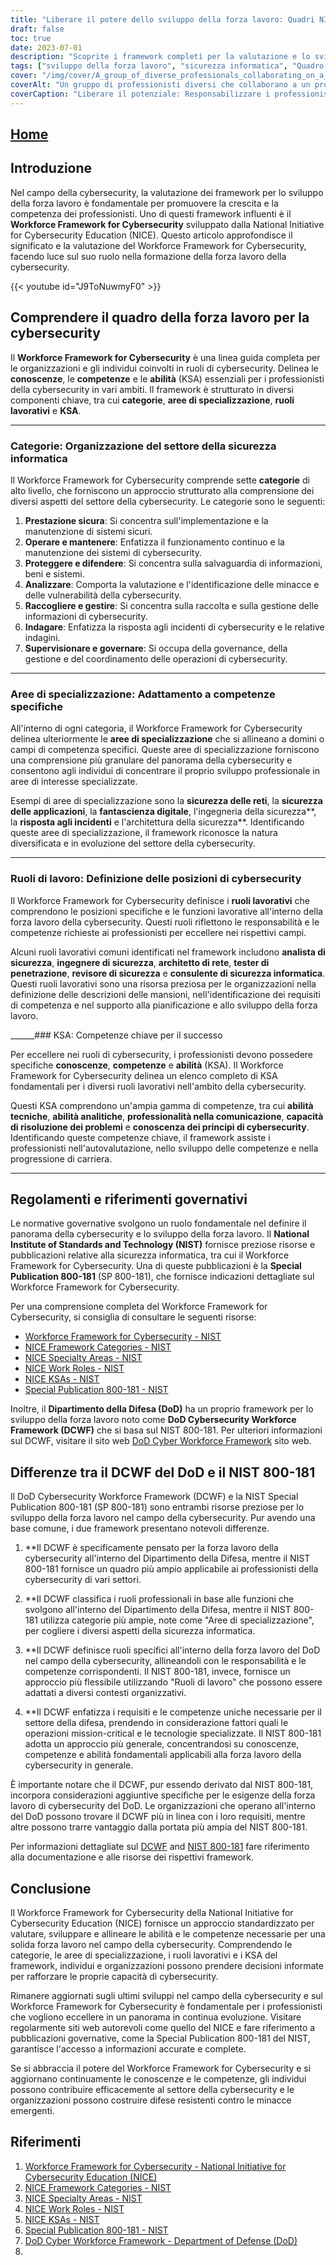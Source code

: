 ```yaml
---
title: "Liberare il potere dello sviluppo della forza lavoro: Quadri NICE e DCWF del Ministero della Difesa"
draft: false
toc: true
date: 2023-07-01
description: "Scoprite i framework completi per la valutazione e lo sviluppo della forza lavoro nella cybersecurity: NICE e DoD DCWF, che consentono alle organizzazioni di disporre di professionisti qualificati."
tags: ["sviluppo della forza lavoro", "sicurezza informatica", "Quadro NICE", "Struttura DCWF del Dipartimento della Difesa", "valutazione delle competenze", "sviluppo professionale", "forza lavoro nella cybersecurity", "percorsi di carriera", "educazione alla cybersicurezza", "allineamento della forza lavoro", "quadro della forza lavoro", "NIST", "regolamenti governativi", "certificazioni di cybersecurity", "standard di settore", "gestione dei talenti", "ruoli di cybersecurity", "competenze di cybersecurity", "sviluppo della forza lavoro nella cybersecurity", "professionisti della cybersicurezza", "competenze di cybersecurity", "pianificazione della forza lavoro", "reclutamento di cybersicurezza", "resilienza della forza lavoro", "formazione sulla cybersicurezza", "strategia della forza lavoro", "mercato del lavoro della cybersecurity", "avanzamento di carriera nella cybersecurity", "preparazione della forza lavoro"]
cover: "/img/cover/A_group_of_diverse_professionals_collaborating_on_a_cyberse.png"
coverAlt: "Un gruppo di professionisti diversi che collaborano a un progetto di cybersecurity."
coverCaption: "Liberare il potenziale: Responsabilizzare i professionisti della cybersecurity per il successo"
---
```


## [Home](/cyber-security-career-playbook-start/)

## Introduzione

Nel campo della cybersecurity, la valutazione dei framework per lo sviluppo della forza lavoro è fondamentale per promuovere la crescita e la competenza dei professionisti. Uno di questi framework influenti è il **Workforce Framework for Cybersecurity** sviluppato dalla National Initiative for Cybersecurity Education (NICE). Questo articolo approfondisce il significato e la valutazione del Workforce Framework for Cybersecurity, facendo luce sul suo ruolo nella formazione della forza lavoro della cybersecurity.

{{< youtube id="J9ToNuwmyF0" >}}

## Comprendere il quadro della forza lavoro per la cybersecurity

Il **Workforce Framework for Cybersecurity** è una linea guida completa per le organizzazioni e gli individui coinvolti in ruoli di cybersecurity. Delinea le **conoscenze**, le **competenze** e le **abilità** (KSA) essenziali per i professionisti della cybersecurity in vari ambiti. Il framework è strutturato in diversi componenti chiave, tra cui **categorie**, **aree di specializzazione**, **ruoli lavorativi** e **KSA**.

______

### Categorie: Organizzazione del settore della sicurezza informatica

Il Workforce Framework for Cybersecurity comprende sette **categorie** di alto livello, che forniscono un approccio strutturato alla comprensione dei diversi aspetti del settore della cybersecurity. Le categorie sono le seguenti:

1. **Prestazione sicura**: Si concentra sull'implementazione e la manutenzione di sistemi sicuri.
2. **Operare e mantenere**: Enfatizza il funzionamento continuo e la manutenzione dei sistemi di cybersecurity.
3. **Proteggere e difendere**: Si concentra sulla salvaguardia di informazioni, beni e sistemi.
4. **Analizzare**: Comporta la valutazione e l'identificazione delle minacce e delle vulnerabilità della cybersecurity.
5. **Raccogliere e gestire**: Si concentra sulla raccolta e sulla gestione delle informazioni di cybersecurity.
6. **Indagare**: Enfatizza la risposta agli incidenti di cybersecurity e le relative indagini.
7. **Supervisionare e governare**: Si occupa della governance, della gestione e del coordinamento delle operazioni di cybersecurity.

______

### Aree di specializzazione: Adattamento a competenze specifiche

All'interno di ogni categoria, il Workforce Framework for Cybersecurity delinea ulteriormente le **aree di specializzazione** che si allineano a domini o campi di competenza specifici. Queste aree di specializzazione forniscono una comprensione più granulare del panorama della cybersecurity e consentono agli individui di concentrare il proprio sviluppo professionale in aree di interesse specializzate.

Esempi di aree di specializzazione sono la **sicurezza delle reti**, la **sicurezza delle applicazioni**, la **fantascienza digitale**, l'ingegneria della sicurezza**, la **risposta agli incidenti** e l'architettura della sicurezza**. Identificando queste aree di specializzazione, il framework riconosce la natura diversificata e in evoluzione del settore della cybersecurity.

______

### Ruoli di lavoro: Definizione delle posizioni di cybersecurity

Il Workforce Framework for Cybersecurity definisce i **ruoli lavorativi** che comprendono le posizioni specifiche e le funzioni lavorative all'interno della forza lavoro della cybersecurity. Questi ruoli riflettono le responsabilità e le competenze richieste ai professionisti per eccellere nei rispettivi campi.

Alcuni ruoli lavorativi comuni identificati nel framework includono **analista di sicurezza**, **ingegnere di sicurezza**, **architetto di rete**, **tester di penetrazione**, **revisore di sicurezza** e **consulente di sicurezza informatica**. Questi ruoli lavorativi sono una risorsa preziosa per le organizzazioni nella definizione delle descrizioni delle mansioni, nell'identificazione dei requisiti di competenza e nel supporto alla pianificazione e allo sviluppo della forza lavoro.

______### KSA: Competenze chiave per il successo

Per eccellere nei ruoli di cybersecurity, i professionisti devono possedere specifiche **conoscenze**, **competenze** e **abilità** (KSA). Il Workforce Framework for Cybersecurity delinea un elenco completo di KSA fondamentali per i diversi ruoli lavorativi nell'ambito della cybersecurity.

Questi KSA comprendono un'ampia gamma di competenze, tra cui **abilità tecniche**, **abilità analitiche**, **professionalità nella comunicazione**, **capacità di risoluzione dei problemi** e **conoscenza dei principi di cybersecurity**. Identificando queste competenze chiave, il framework assiste i professionisti nell'autovalutazione, nello sviluppo delle competenze e nella progressione di carriera.

______

## Regolamenti e riferimenti governativi

Le normative governative svolgono un ruolo fondamentale nel definire il panorama della cybersecurity e lo sviluppo della forza lavoro. Il **National Institute of Standards and Technology (NIST)** fornisce preziose risorse e pubblicazioni relative alla sicurezza informatica, tra cui il Workforce Framework for Cybersecurity. Una di queste pubblicazioni è la **Special Publication 800-181** (SP 800-181), che fornisce indicazioni dettagliate sul Workforce Framework for Cybersecurity.

Per una comprensione completa del Workforce Framework for Cybersecurity, si consiglia di consultare le seguenti risorse:

- [Workforce Framework for Cybersecurity - NIST](https://www.nist.gov/itl/applied-cybersecurity/nice/workforce-framework-cybersecurity)
- [NICE Framework Categories - NIST](https://www.nist.gov/itl/applied-cybersecurity/nice/resources/nice-framework-categories)
- [NICE Specialty Areas - NIST](https://www.nist.gov/itl/applied-cybersecurity/nice/resources/nice-specialty-areas)
- [NICE Work Roles - NIST](https://www.nist.gov/itl/applied-cybersecurity/nice/resources/nice-work-roles)
- [NICE KSAs - NIST](https://www.nist.gov/itl/applied-cybersecurity/nice/resources/nice-knowledge-skills-and-abilities-ksas)
- [Special Publication 800-181 - NIST](https://csrc.nist.gov/publications/detail/sp/800-181/rev-1/final)

Inoltre, il **Dipartimento della Difesa (DoD)** ha un proprio framework per lo sviluppo della forza lavoro noto come **DoD Cybersecurity Workforce Framework (DCWF)** che si basa sul NIST 800-181. Per ulteriori informazioni sul DCWF, visitare il sito web [DoD Cyber Workforce Framework](https://public.cyber.mil/wid/dcwf/) sito web.

## Differenze tra il DCWF del DoD e il NIST 800-181

Il DoD Cybersecurity Workforce Framework (DCWF) e la NIST Special Publication 800-181 (SP 800-181) sono entrambi risorse preziose per lo sviluppo della forza lavoro nel campo della cybersecurity. Pur avendo una base comune, i due framework presentano notevoli differenze.

1. **Il DCWF è specificamente pensato per la forza lavoro della cybersecurity all'interno del Dipartimento della Difesa, mentre il NIST 800-181 fornisce un quadro più ampio applicabile ai professionisti della cybersecurity di vari settori.

2. **Il DCWF classifica i ruoli professionali in base alle funzioni che svolgono all'interno del Dipartimento della Difesa, mentre il NIST 800-181 utilizza categorie più ampie, note come "Aree di specializzazione", per cogliere i diversi aspetti della sicurezza informatica.

3. **Il DCWF definisce ruoli specifici all'interno della forza lavoro del DoD nel campo della cybersecurity, allineandoli con le responsabilità e le competenze corrispondenti. Il NIST 800-181, invece, fornisce un approccio più flessibile utilizzando "Ruoli di lavoro" che possono essere adattati a diversi contesti organizzativi.

4. **Il DCWF enfatizza i requisiti e le competenze uniche necessarie per il settore della difesa, prendendo in considerazione fattori quali le operazioni mission-critical e le tecnologie specializzate. Il NIST 800-181 adotta un approccio più generale, concentrandosi su conoscenze, competenze e abilità fondamentali applicabili alla forza lavoro della cybersecurity in generale.

È importante notare che il DCWF, pur essendo derivato dal NIST 800-181, incorpora considerazioni aggiuntive specifiche per le esigenze della forza lavoro di cybersecurity del DoD. Le organizzazioni che operano all'interno del DoD possono trovare il DCWF più in linea con i loro requisiti, mentre altre possono trarre vantaggio dalla portata più ampia del NIST 800-181.

Per informazioni dettagliate sul [DCWF](https://public.cyber.mil/wid/dcwf/) and [NIST 800-181](https://csrc.nist.gov/publications/detail/sp/800-181/rev-1/final) fare riferimento alla documentazione e alle risorse dei rispettivi framework.

## Conclusione

Il Workforce Framework for Cybersecurity della National Initiative for Cybersecurity Education (NICE) fornisce un approccio standardizzato per valutare, sviluppare e allineare le abilità e le competenze necessarie per una solida forza lavoro nel campo della cybersecurity. Comprendendo le categorie, le aree di specializzazione, i ruoli lavorativi e i KSA del framework, individui e organizzazioni possono prendere decisioni informate per rafforzare le proprie capacità di cybersecurity.

Rimanere aggiornati sugli ultimi sviluppi nel campo della cybersecurity e sul Workforce Framework for Cybersecurity è fondamentale per i professionisti che vogliono eccellere in un panorama in continua evoluzione. Visitare regolarmente siti web autorevoli come quello del NICE e fare riferimento a pubblicazioni governative, come la Special Publication 800-181 del NIST, garantisce l'accesso a informazioni accurate e complete.

Se si abbraccia il potere del Workforce Framework for Cybersecurity e si aggiornano continuamente le conoscenze e le competenze, gli individui possono contribuire efficacemente al settore della cybersecurity e le organizzazioni possono costruire difese resistenti contro le minacce emergenti.

## Riferimenti

1. [Workforce Framework for Cybersecurity - National Initiative for Cybersecurity Education (NICE)](https://www.nist.gov/itl/applied-cybersecurity/nice/workforce-framework-cybersecurity)
2. [NICE Framework Categories - NIST](https://www.nist.gov/itl/applied-cybersecurity/nice/resources/nice-framework-categories)
3. [NICE Specialty Areas - NIST](https://www.nist.gov/itl/applied-cybersecurity/nice/resources/nice-specialty-areas)
4. [NICE Work Roles - NIST](https://www.nist.gov/itl/applied-cybersecurity/nice/resources/nice-work-roles)
5. [NICE KSAs - NIST](https://www.nist.gov/itl/applied-cybersecurity/nice/resources/nice-knowledge-skills-and-abilities-ksas)
6. [Special Publication 800-181 - NIST](https://csrc.nist.gov/publications/detail/sp/800-181/rev-1/final)
7. [DoD Cyber Workforce Framework - Department of Defense (DoD)](https://public.cyber.mil/wid/dcwf/)
8. 
